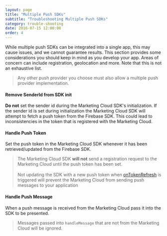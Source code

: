 ```yaml
---
layout: page
title: "Multiple Push SDKs"
subtitle: "Troubleshooting Multiple Push SDKs"
category: trouble-shooting
date: 2016-07-15 12:00:00
order: 4
---
```

While multiple push SDKs can be integrated into a single app, this may cause issues, and we cannot guarantee results. This section provides some considerations you should keep in mind as you develop your app. Areas of concern can include registration, geolocation and more. Note that this is not an exhaustive list.

> Any other push provider you choose must also allow a multiple push provider implementation.

#### Remove SenderId from SDK init

**Do not** set the sender id during the Marketing Cloud SDK's initialization.  If the sender id is set during initialization the Marketing Cloud SDK will attempt to fetch a push token from the Firebase SDK.  This could lead to inconsistencies in the token that is registered with the Marketing Cloud.

#### Handle Push Token

Set the push token in the Marketing Cloud SDK whenever it has been retrieved/updated from the Firebase SDK.

<script src="https://gist.github.com/sfmc-mobilepushsdk/1be1b95c73dddcbcdb179d3d3666aa0c.js"></script>

> The Marketing Cloud SDK **will not** send a registration request to the Marketing Cloud until the push token has been set.  <br/><br/>Not updating the SDK with a new push token when [onTokenRefresh](https://firebase.google.com/docs/reference/android/com/google/firebase/iid/FirebaseInstanceIdService.html#onTokenRefresh()) is triggered will prevent the Marketing Cloud from sending push messages to your application

#### Handle Push Message

When a push message is received from the Marketing Cloud pass it into the SDK to be presented.

<script src="https://gist.github.com/sfmc-mobilepushsdk/66659bd5487a3dc2ff240284626fbc97.js"></script>

> Messages passed into `handleMessage` that are not from the Marketing Cloud will be ignored.